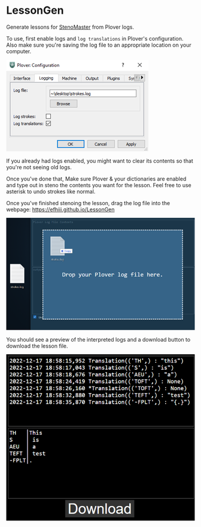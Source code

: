 # LessonGen
Generate lessons for [StenoMaster](https://github.com/EFHIII/StenoMaster) from Plover logs.

To use, first enable logs and `log translations` in Plover's configuration. Also make sure you're saving the log file to an appropriate location on your computer.

 ![Plover configuration for logs](/src/log-image.png)

If you already had logs enabled, you might want to clear its contents so that you're not seeing old logs.

Once you've done that, Make sure Plover & your dictionaries are enabled and type out in steno the contents you want for the lesson. Feel free to use asterisk to undo strokes like normal.

Once you've finished stenoing the lesson, drag the log file into the webpage:
<https://efhiii.github.io/LessonGen>

 ![LessonGen drag example](/src/drag.png)

You should see a preview of the interpreted logs and a download button to download the lesson file.

 ![LessonGen usage example](/src/app.png)
